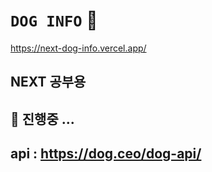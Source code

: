 #  ``DOG INFO`` :guide_dog:

https://next-dog-info.vercel.app/

## NEXT 공부용

## :toolbox:  진행중 ...

## api : https://dog.ceo/dog-api/




